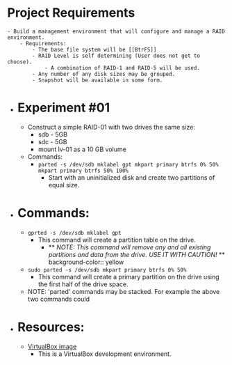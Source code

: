 # Project Requirements
	- Build a management environment that will configure and manage a RAID environment.
		- Requirements:
			- The base file system will be [[BtrFS]]
			- RAID Level is self determining (User does not get to choose).
				- A combination of RAID-1 and RAID-5 will be used.
			- Any number of any disk sizes may be grouped.
			- Snapshot will be available in some form.
- # Experiment #01
	- Construct a simple RAID-01 with two drives the same size:
		- sdb - 5GB
		- sdc - 5GB
		- mount lv-01 as a 10 GB volume
	- Commands:
		- ``parted -s /dev/sdb mklabel gpt mkpart primary btrfs 0% 50% mkpart primary btrfs 50% 100%``
			- Start with an uninitialized disk and create two partitions of equal size.
- # Commands:
	- ``gprted -s /dev/sdb mklabel gpt``
		- This command will create a partition table on the drive.
			- ** *NOTE: This command will remove any and all existing partitions and data from the drive.  USE IT WITH CAUTION!* **
			  background-color:: yellow
	- ``sudo parted -s /dev/sdb mkpart primary btrfs 0% 50%``
		- This command will create a primary partition on the drive using the first half of the drive space.
	- NOTE: 'parted' commands may be stacked.  For example the above two commands could
- # Resources:
	- [VirtualBox image]([[VB-LHR]])
		- This is a VirtualBox development environment.